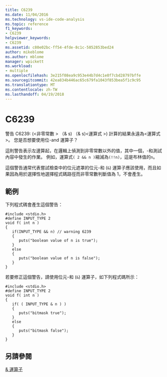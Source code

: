 ```yaml
---
title: C6239
ms.date: 11/04/2016
ms.technology: vs-ide-code-analysis
ms.topic: reference
f1_keywords:
- C6239
helpviewer_keywords:
- C6239
ms.assetid: c80e02bc-ff54-4fde-8c1c-5852853bed24
author: mikeblome
ms.author: mblome
manager: wpickett
ms.workload:
- multiple
ms.openlocfilehash: 3e215f08ea9c953e44b7d4c1e0f7cbd28797bffe
ms.sourcegitcommit: 42ea834b446ac65c679fa1043f853bea5f1c9c95
ms.translationtype: MT
ms.contentlocale: zh-TW
ms.lasthandoff: 04/19/2018
---
```

# <a name="c6239"></a>C6239
警告 C6239: (\<非零常數 > （& s) （& s)\<運算式 >) 計算的結果永遠為\<運算式 >。 您是否想要使用位-and 運算子？

 這則警告表示左邊算起，在邏輯上偵測到非零常數以外的值，其中一個，-和測試內容中發生的作業。 例如，運算式`( 2 && n )`縮減為`(!!n)`，這是布林值的`n`。

 這個警告通常代表嘗試檢查中的位元遮罩的位元-和 (`&`) 運算子應該使用，而且如果因為用於選擇性地選擇程式碼路徑而非零常數判斷值為 1，不會產生。

## <a name="example"></a>範例
 下列程式碼會產生這個警告：

```
#include <stdio.h>
#define INPUT_TYPE 2
void f( int n )
{
   if(INPUT_TYPE && n) // warning 6239
   {
      puts("boolean value of n is true");
   }
   else
   {
      puts("boolean value of n is false");
   }
}
```

 若要修正這個警告，請使用位元-和 (`&`) 運算子，如下列程式碼所示：

```
#include <stdio.h>
#define INPUT_TYPE 2
void f( int n )
{
   if( ( INPUT_TYPE & n ) )
   {
      puts("bitmask true");
   }
   else
   {
      puts("bitmask false");
   }
}
```

## <a name="see-also"></a>另請參閱
 [& 運算子](/dotnet/csharp/language-reference/operators/and-operator)